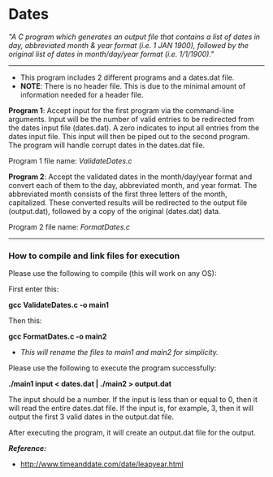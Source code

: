 # Dates #


_"A C program which generates an output file that contains a list of dates in day, abbreviated month &amp; year format (i.e. 1 JAN 1900), followed by the original list of dates in month/day/year format (i.e. 1/1/1900)."_

-------

- This program includes 2 different programs and a dates.dat file.
- __NOTE__: There is no header file. This is due to the minimal amount of information needed for a header file.

__Program 1__: Accept input for the first program via the command-line arguments. Input will be the number of valid entries to be redirected from the dates input file (dates.dat). A zero indicates to input all entries from the dates input file. This input will then be piped out to the second program. The program will handle corrupt dates in the dates.dat file.

Program 1 file name: _ValidateDates.c_

__Program 2__: Accept the validated dates in the month/day/year format and convert each of them to the day, abbreviated month, and year format. The abbreviated month consists of the first three letters of the month, capitalized. These converted results will be redirected to the output file (output.dat), followed by a copy of the original (dates.dat) data.

Program 2 file name: _FormatDates.c_

-------

### How to compile and link files for execution ###


Please use the following to compile (this will work on any OS):

First enter this:

__gcc ValidateDates.c -o main1__

Then this:

__gcc FormatDates.c -o main2__

- _This will rename the files to main1 and main2 for simplicity._


Please use the following to execute the program successfully:

__./main1 input < dates.dat | ./main2 > output.dat__

The input should be a number. If the input is less than or equal to 0, then it will read the entire dates.dat file. If the input is, for example, 3, then it will output the first 3 valid dates in the output.dat file.


After executing the program, it will create an output.dat file for the output.

___Reference:___

- http://www.timeanddate.com/date/leapyear.html
